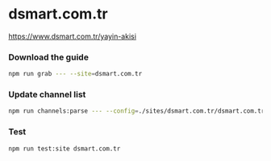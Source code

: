 # dsmart.com.tr

https://www.dsmart.com.tr/yayin-akisi

### Download the guide

```sh
npm run grab --- --site=dsmart.com.tr
```

### Update channel list

```sh
npm run channels:parse --- --config=./sites/dsmart.com.tr/dsmart.com.tr.config.js --output=./sites/dsmart.com.tr/dsmart.com.tr.channels.xml
```

### Test

```sh
npm run test:site dsmart.com.tr
```
